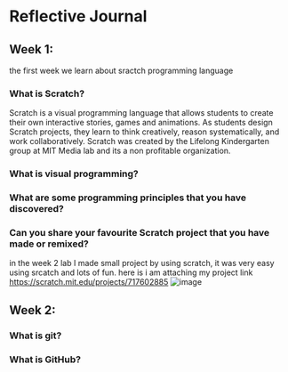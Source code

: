 # Reflective Journal

## Week 1: 
the first week we learn about sractch programming language 

### What is Scratch?
Scratch is a visual programming language that allows students to create their own interactive stories,
games and animations. As students design Scratch projects, they learn to think creatively, reason
systematically, and work collaboratively. Scratch was created by the Lifelong Kindergarten group at MIT
Media lab and its a non profitable organization.

### What is visual programming?

### What are some programming principles that you have discovered?

### Can you share your favourite Scratch project that you have made or remixed?
in the week 2 lab I made small project by using scratch, it was very easy using srcatch and lots of fun. here is i am attaching my project link https://scratch.mit.edu/projects/717602885
![image](https://user-images.githubusercontent.com/110363227/187787236-29ab9e29-ee8b-442c-8e12-5d8edb7047c7.png)



## Week 2:

### What is git?

### What is GitHub?
